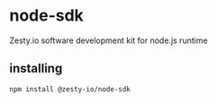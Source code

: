 # node-sdk

Zesty.io software development kit for node.js runtime

## installing

```
npm install @zesty-io/node-sdk
```
